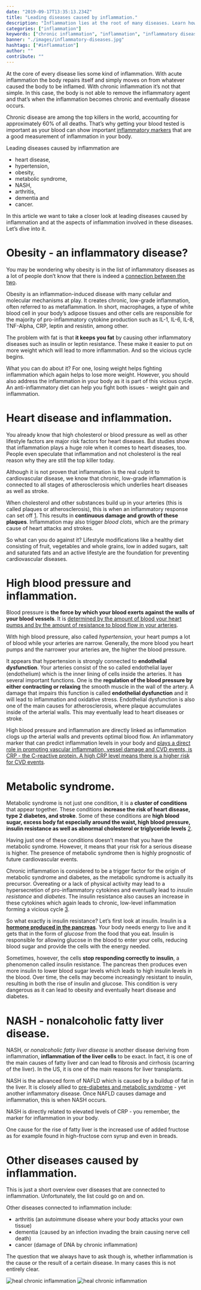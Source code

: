 ```yaml
---
date: "2019-09-17T13:35:13.234Z"
title: "Leading diseases caused by inflammation."
description: "Inflammation lies at the root of many diseases. Learn how inflammation triggers diseases such as heart disease, high blood pressure or obesity.»"
categories: ["inflammation"]
keywords: ["chronic inflammation", "inflammation", "inflammatory diseases"]
banner: "./images/inflammatory-diseases.jpg"
hashtags: ["#inflammation"]
author: ""
contribute: ""
---
```


At the core of every disease lies some kind of inflammation. With acute inflammation the body repairs itself and simply moves on from whatever caused the body to be inflamed. With chronic inflammation it’s not that simple. In this case, the body is not able to remove the inflammatory agent and that’s when the inflammation becomes chronic and eventually disease occurs. 

Chronic disease are among the top killers in the world, accounting for approximately 60% of all deaths. That’s why getting your blood tested is important as your blood can show important [inflammatory markers](https://www.iamliesa.com/inflammation-cause-definition-treatment-symptoms) that are a good measurement of inflammation in your body.

Leading diseases caused by inflammation are 
* heart disease, 
* hypertension, 
* obesity, 
* metabolic syndrome, 
* NASH, 
* arthritis, 
* dementia and 
* cancer.

In this article we want to take a closer look at leading diseases caused by inflammation and at the aspects of inflammation involved in these diseases. Let’s dive into it.
 
# Obesity - an inflammatory disease?
You may be wondering why obesity is in the list of inflammatory diseases as a lot of people don’t know that there is indeed a [connection between the two](https://www.iamliesa.com/inflammation-obesity).

Obesity is an inflammation-induced disease with many cellular and molecular mechanisms at play. It creates chronic, low-grade inflammation, often referred to as metaflammation. In short, macrophages, a type of white blood cell in your body’s adipose tissues and other cells are responsible for the majority of pro-inflammatory cytokine production such as IL-1, IL-6, IL-8, TNF-Alpha, CRP, leptin and resistin, among other. 

The problem with fat is that **it keeps you fat** by causing other inflammatory diseases such as insulin or leptin resistance. These make it easier to put on more weight which will lead to more inflammation. And so the vicious cycle begins. 

What you can do about it? For one, losing weight helps fighting inflammation which again helps to lose more weight. However, you should also address the inflammation in your body as it is part of this vicious cycle. An anti-inflammatory diet can help you fight both issues - weight gain and inflammation.

# Heart disease and inflammation.
You already know that high cholesterol or blood pressure as well as other lifestyle factors are major risk factors for heart diseases. But studies show that inflammation plays a huge role when it comes to heart diseases, too. People even speculate that inflammation and not cholesterol is the real reason why they are still the top killer today. 

Although it is not proven that inflammation is the real culprit to cardiovascular disease, we know that chronic, low-grade inflammation is connected to all stages of atherosclerosis which underlies heart diseases as well as stroke. 

When cholesterol and other substances build up in your arteries (this is called plaques or atherosclerosis), this is when an inflammatory response can set off [1](https://www.hopkinsmedicine.org/health/wellness-and-prevention/fight-inflammation-to-help-prevent-heart-disease). This results in **continuous damage and growth of these plaques**. Inflammation may also trigger *blood clots*, which are the primary cause of heart attacks and strokes.

So what can you do against it? Lifestyle modifications like a healthy diet consisting of fruit, vegetables and whole grains, low in added sugars, salt and saturated fats and an active lifestyle are the foundation for preventing cardiovascular diseases. 

# High blood pressure and inflammation.
Blood pressure is **the force by which your blood exerts against the walls of your blood vessels**. It is [determined by the amount of blood your heart pumps and by the amount of resistance to blood flow in your arteries](https://www.mayoclinic.org/diseases-conditions/high-blood-pressure/symptoms-causes/syc-20373410).

With high blood pressure, also called *hypertension*, your heart pumps a lot of blood while your arteries are narrow. Generally, the more blood you heart pumps and the narrower your arteries are, the higher the blood pressure. 

It appears that hypertension is strongly connected to **endothelial dysfunction**. Your arteries consist of the so called endothelial layer (endothelium) which is the inner lining of cells inside the arteries. It has several important functions. One is the **regulation of the blood pressure by either contracting or relaxing** the smooth muscle in the wall of the artery. A damage that impairs this function is called **endothelial dysfunction** and it will lead to inflammation and oxidative stress. Endothelial dysfunction is also one of the main causes for atherosclerosis, where plaque accumulates inside of the arterial walls. This may eventually lead to heart diseases or stroke. 

High blood pressure and inflammation are directly linked as inflammation clogs up the arterial walls and prevents optimal blood flow. An inflammatory marker that can predict inflammation levels in your body and [plays a direct role in promoting vascular inflammation, vessel damage and CVD events, is CRP - the C-reactive protein. A high CRP level means there is a higher risk for CVD events](https://www.ncbi.nlm.nih.gov/pmc/articles/PMC3945266/).  

# Metabolic syndrome.
Metabolic syndrome is not just one condition, it is a **cluster of conditions** that appear together. These conditions **increase the risk of heart disease, type 2 diabetes, and stroke**. Some of these conditions are **high blood sugar, excess body fat especially around the waist, high blood pressure, insulin resistance as well as abnormal cholesterol or triglyceride levels** [2](https://www.mayoclinic.org/diseases-conditions/metabolic-syndrome/symptoms-causes/syc-20351916).

Having just one of these conditions doesn’t mean that you have the metabolic syndrome. However, it means that your risk for a serious disease is higher. The presence of metabolic syndrome then is highly prognostic of future cardiovascular events.

Chronic inflammation is considered to be a trigger factor for the origin of metabolic syndrome and diabetes, as the metabolic syndrome is actually its precursor. Overeating or a lack of physical activity may lead to a hypersecretion of pro-inflammatory cytokines and eventually lead to *insulin resistance* and *diabetes*. The insulin resistance also causes an increase in these cytokines which again leads to chronic, low-level inflammation forming a vicious cycle [3](https://www.ncbi.nlm.nih.gov/pubmed/15673055). 

So what exactly is insulin resistance? Let’s first look at insulin. Insulin is a [**hormone produced in the pancreas**](https://www.iamliesa.com/achieving-hormonal-balance). Your body needs energy to live and it gets that in the form of *glucose* from the food that you eat. Insulin is responsible for allowing glucose in the blood to enter your cells, reducing blood sugar and provide the cells with the energy needed.

Sometimes, however, the cells **stop responding correctly to insulin**, a phenomenon called insulin resistance. The pancreas then produces even more insulin to lower blood sugar levels which leads to high insulin levels in the blood. Over time, the cells may become increasingly resistant to insulin, resulting in both the rise of insulin and glucose. This condition is very dangerous as it can lead to obesity and eventually heart disease and diabetes. 

# NASH - nonalcoholic fatty liver disease.
NASH, or *nonalcoholic fatty liver disease* is another disease deriving from inflammation, **inflammation of the liver cells** to be exact. In fact, it is one of the main causes of fatty liver and can lead to fibrosis and cirrhosis (scarring of the liver). In the US, it is one of the main reasons for liver transplants. 

NASH is the advanced form of NAFLD which is caused by a buildup of fat in the liver. It is closely allied to [pre-diabetes and metabolic syndrome](https://www.ncbi.nlm.nih.gov/pmc/articles/PMC3343154/) - yet another inflammatory disease. Once NAFLD causes damage and inflammation, this is when NASH occurs.

NASH is directly related to elevated levels of CRP - you remember, the marker for inflammation in your body. 

One cause for the rise of fatty liver is the increased use of added fructose as for example found in high-fructose corn syrup and even in breads. 

# Other diseases caused by inflammation.
This is just a short overview over diseases that are connected to inflammation. Unfortunately, the list could go on and on. 

Other diseases connected to inflammation include:

* arthritis (an autoimmune disease where your body attacks your own tissue)
* dementia (caused by an infection invading the brain causing nerve cell death)
* cancer (damage of DNA by chronic inflammation)

The question that we always have to ask though is, whether inflammation is the cause or the result of a certain disease. In many cases this is not entirely clear. 

<Divider />

<NotADoctor />

![heal chronic inflammation](./images/leading-diseases-caused-by-inflammation.png)
![heal chronic inflammation](./images/leading-inflammatory-diseases.png)

